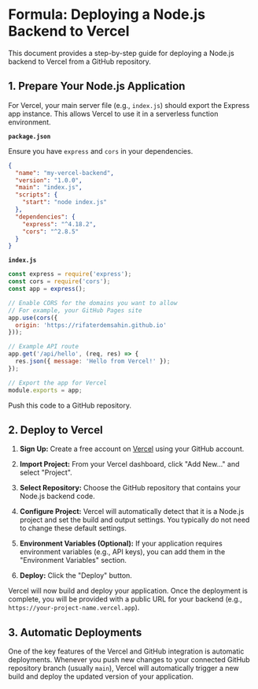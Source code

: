 # Formula: Deploying a Node.js Backend to Vercel

This document provides a step-by-step guide for deploying a Node.js backend to Vercel from a GitHub repository.

## 1. Prepare Your Node.js Application

For Vercel, your main server file (e.g., `index.js`) should export the Express app instance. This allows Vercel to use it in a serverless function environment.

**`package.json`**

Ensure you have `express` and `cors` in your dependencies.

```json
{
  "name": "my-vercel-backend",
  "version": "1.0.0",
  "main": "index.js",
  "scripts": {
    "start": "node index.js"
  },
  "dependencies": {
    "express": "^4.18.2",
    "cors": "^2.8.5"
  }
}
```

**`index.js`**

```javascript
const express = require('express');
const cors = require('cors');
const app = express();

// Enable CORS for the domains you want to allow
// For example, your GitHub Pages site
app.use(cors({
  origin: 'https://rifaterdemsahin.github.io'
}));

// Example API route
app.get('/api/hello', (req, res) => {
  res.json({ message: 'Hello from Vercel!' });
});

// Export the app for Vercel
module.exports = app;
```

Push this code to a GitHub repository.

## 2. Deploy to Vercel

1.  **Sign Up:** Create a free account on [Vercel](https://vercel.com/) using your GitHub account.

2.  **Import Project:** From your Vercel dashboard, click "Add New..." and select "Project".

3.  **Select Repository:** Choose the GitHub repository that contains your Node.js backend code.

4.  **Configure Project:** Vercel will automatically detect that it is a Node.js project and set the build and output settings. You typically do not need to change these default settings.

5.  **Environment Variables (Optional):** If your application requires environment variables (e.g., API keys), you can add them in the "Environment Variables" section.

6.  **Deploy:** Click the "Deploy" button.

Vercel will now build and deploy your application. Once the deployment is complete, you will be provided with a public URL for your backend (e.g., `https://your-project-name.vercel.app`).

## 3. Automatic Deployments

One of the key features of the Vercel and GitHub integration is automatic deployments. Whenever you push new changes to your connected GitHub repository branch (usually `main`), Vercel will automatically trigger a new build and deploy the updated version of your application.
